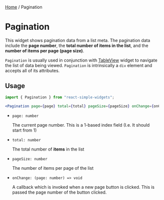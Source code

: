 [Home](../../../README.md) / Pagination

# Pagination

This widget shows pagination data from a list meta. The pagination data include the **page number**, the **total number of items in the list**, and the **number of items per page (page size)**.

`Pagination` is usually used in conjunction with [TableView](../table-view/table-view-usage.md) widget to navigate the list of data being viewed. `Pagination` is intrinsically a `div` element and accepts all of its attributes.

## Usage

```jsx
import { Pagination } from "react-simple-widgets";

<Pagination page={page} total={total} pageSize={pageSize} onChange={onChange} />;
```

- `page: number`

  The current page number. This is a 1-based index field (I.e. It should start from 1)

- `total: number`

  The total number of **items** in the list

- `pageSize: number`

  The number of items per page of the list

- `onChange: (page: number) => void`

  A callback which is invoked when a new page button is clicked. This is passed the page number of the button clicked.
